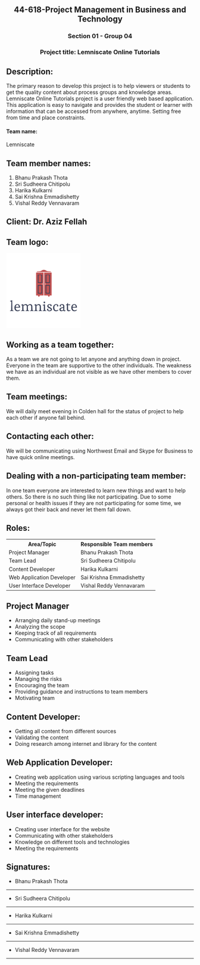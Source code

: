 <h2 style="text-align:center"> 44-618-Project Management in Business and Technology</h2>
<h3 style="text-align:center"> Section 01 - Group 04</h3>
<h3 style="text-align:center"> Project title: Lemniscate Online Tutorials </h3>

## Description:
The primary reason to develop this project is to help viewers or students to get the quality content about process groups and knowledge areas. Lemniscate Online Tutorials project is a user friendly web based application. This application is easy to navigate and provides the student or learner with information that can be accessed from anywhere, anytime. Setting free from time and place constraints. 
<h4> Team name:</h4>  Lemniscate 

## Team member names:
1. Bhanu Prakash Thota
1. Sri Sudheera Chitipolu
1. Harika Kulkarni
1. Sai Krishna Emmadishetty
1. Vishal Reddy Vennavaram


## Client:  Dr. Aziz Fellah 

## Team logo:
 ![Logo](https://github.com/Saikrishna1545/Projectmanagement_final_project/blob/master/96c7916f-6ce7-4351-ba57-85b55584329e_200x200.png)


## Working as a team together:
As a team we are not going to let anyone and anything down in project. Everyone in the team are supportive to the other individuals. The weakness we have as an individual are not visible as we have other members to cover them.

## Team meetings:
We will daily meet evening in Colden hall for the status of project to help each other if anyone fall behind.

## Contacting each other: 
We will be communicating using Northwest Email and Skype for Business to have quick online meetings.

## Dealing with a non-participating team member:
In one team everyone are interested to learn new things and want to help others. So there is no such thing like not participating. Due to some personal or health issues if they are not participating for some time, we always got their back and never let them fall down.

## Roles:  
 <table class="table table-dark">
                                      
                          
<tr> 
<th>Area/Topic</th>
<th>Responsible Team members</th>
</tr>
<tr>
<td>Project Manager </td>
<td>Bhanu Prakash Thota</td>
</tr>
<tr>
<td>Team Lead  </td>
<td>Sri Sudheera Chitipolu
</td>
</tr>
<tr>
<td>Content Developer</td>
<td>Harika Kulkarni
</td>
</tr>
<tr>
<td>Web Application Developer</td>
<td>Sai Krishna Emmadishetty
</td>
</tr>
<tr>
<td>User Interface Developer</td>
<td>Vishal Reddy Vennavaram
</td>
</tr>
</table>

## Project Manager
-	Arranging daily stand-up meetings
-	Analyzing the scope
-	Keeping track of all requirements
-	Communicating with other stakeholders

## Team Lead

-	Assigning tasks
-	Managing the risks
-	Encouraging the team
-	Providing guidance and instructions to team members
-	Motivating team


## Content Developer:
-	Getting all content from different sources
-	Validating the content
-	Doing research among internet and library for the content


## Web Application Developer:
-	Creating web application using various scripting languages and tools
-	Meeting the requirements
-	Meeting the given deadlines
-	Time management


## User interface developer:
-	Creating user interface for the website
-	Communicating with other stakeholders
-	Knowledge on different tools and technologies
-	Meeting the requirements


## Signatures:

- Bhanu Prakash Thota
--------------------------------------

- Sri Sudheera Chitipolu
--------------------------------------

- Harika Kulkarni
--------------------------------------

- Sai Krishna Emmadishetty
--------------------------------------

- Vishal Reddy Vennavaram
--------------------------------------
